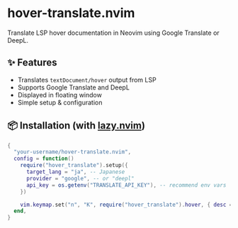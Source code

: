 # hover-translate.nvim

Translate LSP hover documentation in Neovim using Google Translate or DeepL.

## ✨ Features

- Translates `textDocument/hover` output from LSP
- Supports Google Translate and DeepL
- Displayed in floating window
- Simple setup & configuration

## 📦 Installation (with [lazy.nvim](https://github.com/folke/lazy.nvim))

```lua
{
  "your-username/hover-translate.nvim",
  config = function()
    require("hover_translate").setup({
      target_lang = "ja", -- Japanese
      provider = "google", -- or "deepl"
      api_key = os.getenv("TRANSLATE_API_KEY"), -- recommend env vars
    })

    vim.keymap.set("n", "K", require("hover_translate").hover, { desc = "LSP Hover (translated)" })
  end,
}
